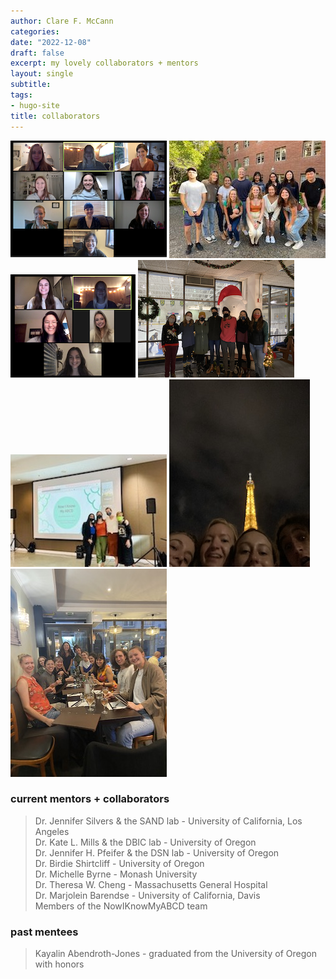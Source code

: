 ```yaml
---
author: Clare F. McCann
categories:
date: "2022-12-08"
draft: false
excerpt: my lovely collaborators + mentors
layout: single
subtitle:
tags:
- hugo-site
title: collaborators
---
```



![dsn lab](img1.png) ![sand lab](img9.jpg)![dsn lab research assistants](img2.png) ![dbic lab](img3.png) ![nikmabcd](img7.jpeg) ![eiffel tower](img6.jpeg) ![flux](img4.jpeg)

### current mentors + collaborators
> Dr. Jennifer Silvers & the SAND lab - University of California, Los Angeles</br>
> Dr. Kate L. Mills & the DBIC lab - University of Oregon</br>
> Dr. Jennifer H. Pfeifer & the DSN lab - University of Oregon</br>
> Dr. Birdie Shirtcliff - University of Oregon</br>
> Dr. Michelle Byrne - Monash University</br>
> Dr. Theresa W. Cheng - Massachusetts General Hospital</br>
> Dr. Marjolein Barendse - University of California, Davis</br>
> Members of the NowIKnowMyABCD team</br>

### past mentees
> Kayalin Abendroth-Jones - graduated from the University of Oregon with honors
